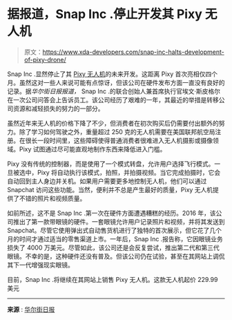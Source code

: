 # 据报道，Snap Inc .停止开发其 Pixy 无人机

> 原文：<https://www.xda-developers.com/snap-inc-halts-development-of-pixy-drone/>

Snap Inc .显然停止了其 [Pixy 无人机](https://www.xda-developers.com/snap-pixy-drone-snapchat/)的未来开发。这距离 Pixy 首次亮相仅四个月。虽然这对一些人来说可能有点惊讶，但该公司在硬件发布方面一直没有良好的记录。据*华尔街日报报道，* Snap Inc .的联合创始人兼首席执行官埃文·斯皮格尔在一次公司问答会上告诉员工。该公司经历了艰难的一年，其最近的举措是转移公司资源和减轻损失的努力的一部分。

虽然近年来无人机的价格下降了不少，但消费者在初次购买后仍需要付出额外的努力。除了学习如何驾驶之外，重量超过 250 克的无人机需要在美国联邦航空局注册。在很长一段时间里，这些障碍使得普通消费者很难进入无人机摄影或摄像领域。Pixy 试图通过尽可能直观地制作东西来降低进入门槛。

Pixy 没有传统的控制器，而是使用了一个模式转盘，允许用户选择飞行模式。一旦被选中，Pixy 将自动执行该模式，拍照，并拍摄视频。当它完成拍摄时，它会自动回到主人身边并关机。如果用户需要更多地控制无人机，他们可以通过 Snapchat 访问这些功能。当然，便利并不总是产生最好的质量，Pixy 无人机提供了不错的照片和视频质量。

如前所述，这不是 Snap Inc .第一次在硬件方面遭遇糟糕的经历。2016 年，该公司推出了第一款带眼镜的硬件。一套眼镜允许用户记录照片和视频，并将其发送到 Snapchat。尽管它使用弹出式自动售货机进行了独特的首次展示，但它花了几个月的时间才通过适当的零售渠道上市。一年后，Snap Inc .报告称，它因眼镜业务损失了 4000 万美元。尽管如此，该公司还是会反复尝试，推出第二代和第三代眼镜。不幸的是，这种硬件还没有普及。但该公司仍在试验，甚至在其网站上调侃其下一代增强现实眼镜。

目前，Snap Inc .将继续在其网站上销售 Pixy 无人机。这款无人机起价 229.99 美元

* * *

**来源** : [华尔街日报](https://www.wsj.com/articles/snap-scraps-development-on-flying-selfie-pixy-drone-11660836217?st=cqywogb8yqaiew6&reflink=article_copyURL_share)
